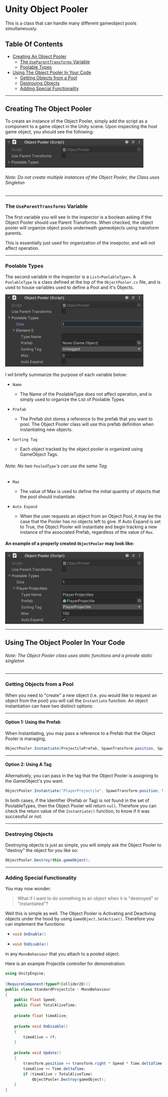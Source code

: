 # Unity Object Pooler

This is a class that can handle many different gameobject pools simultaneously.

## Table Of Contents
 - [Creating An Object Pooler](https://github.com/SlamDewey/Unity-Object-Pooler#creating-the-object-pooler)
    - [The `UseParentTransforms` Variable](https://github.com/SlamDewey/Unity-Object-Pooler#the-useparenttransforms-variable)
    - [Poolable Types](https://github.com/SlamDewey/Unity-Object-Pooler#poolable-types)
 - [Using The Object Pooler In Your Code](https://github.com/SlamDewey/Unity-Object-Pooler#using-the-object-pooler-in-your-code)
    - [Getting Objects from a Pool](https://github.com/SlamDewey/Unity-Object-Pooler#getting-objects-from-a-pool)
    - [Destroying Objects](https://github.com/SlamDewey/Unity-Object-Pooler#destroying-objects)
    - [Adding Special Functionality](https://github.com/SlamDewey/Unity-Object-Pooler#adding-special-functionality)

___
## Creating The Object Pooler
To create an instance of the Object Pooler, simply add the script as a component to a game object in the Unity scene.
Upon inspecting the host game object, you should see the following:

![A blank object pooler](/images/1.png)

###### _Note: Do not create multiple instances of the Object Pooler, the Class uses Singleton_
___
### The `UseParentTransforms` Variable
The first variable you will see in the inspector is a boolean asking if the Object Pooler should use Parent Transforms.
When checked, the object pooler will organize object pools underneath gameobjects using transform parents.  

This is essentially just used for organization of the insepctor, and will not affect operation.
___
### Poolable Types
The second variable in the inspector is a `List<PoolableType>`. A `PoolableType` is a class defined at the top of the `ObjectPooler.cs`
file, and is used to house variables used to define a Pool and it's Objects.

![Creating the first PoolableType](/images/2.png)

I wil briefly summarize the purpose of each variable below:

 - `Name`
    - The Name of the PoolableType does not affect operation, and is simply used to organize the List of Poolable Types.

 - `Prefab`
    - The Prefab slot stores a reference to the prefab that you want to pool.  The Object Pooler class will use this prefab definition when
      instantiating new objects.

 - `Sorting Tag`
    - Each object tracked by the object pooler is organized using GameObject Tags.
###### _Note: No two `PooledType`'s can use the same Tag_
 - `Max`
    - The value of Max is used to define the initial quantity of objects that the pool should instantiate.

 - `Auto Expand`
    - When the user requests an object from an Object Pool, it may be the case that the Pooler has no objects left to give.  If Auto Expand is set to True, the 
      Object Pooler will instantiate and begin tracking a new instance of the associated Prefab, regardless of the value of `Max`.

#### An example of a properly created `ObjectPooler` may look like:

![An Example of an object pooler](/images/3.png)


___
## Using The Object Pooler In Your Code
###### _Note: The Object Pooler class uses static functions and a private static singleton_

___
### Getting Objects from a Pool

When you need to "create" a new object (i.e. you would like to request an object from the pool) you will call the `Instantiate` function.
An object instantiation can have two distinct options:

___
#### Option 1: Using the Prefab
When Instantiating, you may pass a reference to a Prefab that the Object Pooler is managing,
```c#
ObjectPooler.Instantiate(ProjectilePrefab, SpawnTransform.position, SpawnTransform.rotation);
```
___
#### Option 2: Using A Tag
Alternatively, you can pass in the tag that the Object Pooler is assigning to the GameObject's you want.
```c#
ObjectPooler.Instantiate("PlayerProjectile", SpawnTransform.position, SpawnTransform.rotation);
```

In both cases, if the Identifier (Prefab or Tag) is not found in the set of PoolableTypes, then the Object Pooler will return `null`.
Therefore you can check the return value of the `Instantiate()` function, to know if it was successful or not.


___
### Destroying Objects
Destroying objects is just as simple, you will simply ask the Object Pooler to "destroy" the object for you like so:
```c#
ObjectPooler.Destroy(this.gameObject);
```


___
### Adding Special Functionality
You may now wonder:
> What if I want to do something to an object when it is "destroyed" or "instantiated"?

Well this is simple as well.  The Object Pooler is Activating and Deactiving objects under the hood by using `GameObject.SetActive()`.  Therefore you can implement the functions:
  - ```c#
    void OnEnable()
    ```
  - ```c#
    void OnDisable()
    ```
in any `MonoBehaviour` that you attach to a pooled object.

Here is an example Projectile controller for demonstration:
```c#
using UnityEngine;

[RequireComponent(typeof(Collider2D))]
public class StandardProjectile : MonoBehaviour
{
    public float Speed;
    public float TotalAliveTime;
    
    private float timeAlive;

    private void OnDisable()
    {
        timeAlive = 0f;
    }

    private void Update()
    {
        transform.position += transform.right * Speed * Time.deltaTime;
        timeAlive += Time.deltaTime;
        if (timeAlive > TotalAliveTime)
            ObjectPooler.Destroy(gameObject);
    }
}
```



